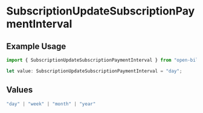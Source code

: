 # SubscriptionUpdateSubscriptionPaymentInterval

## Example Usage

```typescript
import { SubscriptionUpdateSubscriptionPaymentInterval } from "open-billing/models/operations";

let value: SubscriptionUpdateSubscriptionPaymentInterval = "day";
```

## Values

```typescript
"day" | "week" | "month" | "year"
```